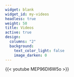 ```yaml
---
widget: blank
widget_id: my-videos
headless: true
weight: 50
title: Videos
active: true
design:
  columns: "2"
  background:
    text_color_light: false
    image_darken: 0
---
```

{{< youtube MEP96DI6W5o >}}